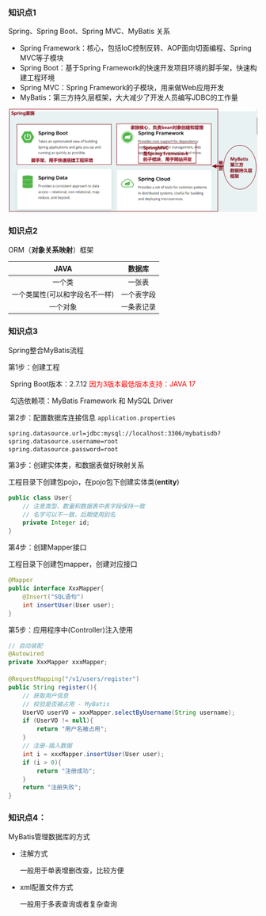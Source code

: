 ### 知识点1

Spring、Spring Boot、Spring MVC、MyBatis 关系

* Spring Framework：核心，包括IoC控制反转、AOP面向切面编程、Spring MVC等子模块
* Spring Boot：基于Spring Framework的快速开发项目环境的脚手架，快速构建工程环境
* Spring MVC：Spring Framework的子模块，用来做Web应用开发
* MyBatis：第三方持久层框架，大大减少了开发人员编写JDBC的工作量

![](./images/image-20230614082427769.png)

### 知识点2

ORM（**对象关系映射**）框架

|              JAVA              |   数据库   |
| :----------------------------: | :--------: |
|             一个类             |   一张表   |
| 一个类属性(可以和字段名不一样) | 一个表字段 |
|            一个对象            | 一条表记录 |

### 知识点3

Spring整合MyBatis流程

第1步：创建工程

​	Spring Boot版本：2.7.12  <font color=red>因为3版本最低版本支持：JAVA 17</font>

​	勾选依赖项：MyBatis Framework 和 MySQL Driver

第2步：配置数据库连接信息 `application.properties`

```properties
spring.datasource.url=jdbc:mysql://localhost:3306/mybatisdb?
spring.datasource.username=root
spring.datasource.password=root
```

第3步：创建实体类，和数据表做好映射关系

工程目录下创建包pojo，在pojo包下创建实体类(**entity**)

```java
public class User{
    // 注意类型、数量和数据表中表字段保持一致
    // 名字可以不一致，后期使用别名
    private Integer id;
}
```



第4步：创建Mapper接口

工程目录下创建包mapper，创建对应接口

```java
@Mapper
public interface XxxMapper{
    @Insert("SQL语句")
    int insertUser(User user);
}
```



第5步：应用程序中(Controller)注入使用

```java
// 自动装配
@Autowired
private XxxMapper xxxMapper;

@RequestMapping("/v1/users/register")
public String register(){
    // 获取用户信息
    // 校验是否被占用 - MyBatis
    UserVO userVO = xxxMapper.selectByUsername(String username);
    if (UserVO != null){
        return "用户名被占用";
    }
    // 注册-插入数据
    int i = xxxMapper.insertUser(User user);
    if (i > 0){
        return "注册成功";
    }
    return "注册失败";
}
```



### 知识点4：

MyBatis管理数据库的方式

* 注解方式

  一般用于单表增删改查，比较方便

* xml配置文件方式

  一般用于多表查询或者复杂查询







